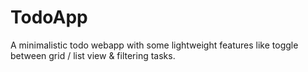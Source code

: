 # TodoApp
A minimalistic todo webapp with some lightweight features like toggle between grid / list view & filtering tasks.
